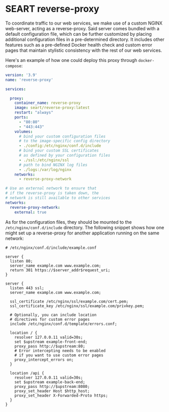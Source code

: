 # SEART reverse-proxy

To coordinate traffic to our web services, we make use of a custom NGINX web-server, acting as a reverse-proxy.
Said server comes bundled with a default configuration file, which can be further customized by placing additional
configuration files in a pre-determined directory. It includes other features such as a pre-defined Docker health
check and custom error pages that maintain stylistic consistency with the rest of our web services. 

Here's an example of how one could deploy this proxy through `docker-compose`:

```yaml
version: '3.9'
name: 'reverse-proxy'

services:

  proxy:
    container_name: reverse-proxy
    image: seart/reverse-proxy:latest
    restart: "always"
    ports:
      - "80:80"
      - "443:443"
    volumes:
      # bind your custom configuration files
      # to the image-specific config directory
      - ./config:/etc/nginx/conf.d/include
      # bind your custom SSL certificates
      # as defined by your configuration files
      - ./ssl:/etc/nginx/ssl
      # path to bind NGINX log files
      - ./logs:/var/log/nginx
    networks:
      - reverse-proxy-network

# Use an external network to ensure that
# if the reverse-proxy is taken down, the
# network is still available to other services
networks:
  reverse-proxy-network:
    external: true
```

As for the configuration files, they should be mounted to the `/etc/nginx/conf.d/include` directory.
The following snippet shows how one might set up a reverse-proxy for another application running
on the same network:

```nginx configuration
# /etc/nginx/conf.d/include/example.conf

server {
  listen 80;
  server_name example.com www.example.com;
  return 301 https://$server_addr$request_uri;
}

server {
  listen 443 ssl;
  server_name example.com www.example.com;

  ssl_certificate /etc/nginx/ssl/example.com/cert.pem;
  ssl_certificate_key /etc/nginx/ssl/example.com/privkey.pem;

  # Optionally, you can include location
  # directives for custom error pages
  include /etc/nginx/conf.d/template/errors.conf;

  location / {
    resolver 127.0.0.11 valid=30s;
    set $upstream example-front-end;
    proxy_pass http://$upstream:80;
    # Error intercepting needs to be enabled
    # if you want to use custom error pages
    proxy_intercept_errors on;
  }

  location /api {
    resolver 127.0.0.11 valid=30s;
    set $upstream example-back-end;
    proxy_pass http://$upstream:8080;
    proxy_set_header Host $http_host;
    proxy_set_header X-Forwarded-Proto https;
  }
}
```
